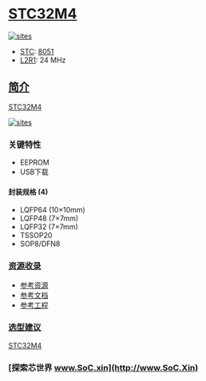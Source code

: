 ﻿# [STC32M4](https://github.com/SoCXin/STC32M4)

[![sites](http://182.61.61.133/link/resources/SoC.png)](http://www.SoC.Xin)

* [STC](https://www.stcmcudata.com/): [8051](https://github.com/SoCXin/8051)
* [L2R1](https://github.com/SoCXin/Level): 24 MHz

## [简介](https://github.com/SoCXin/STC32M4/wiki)

[STC32M4](https://github.com/SoCXin/STC32M4)

[![sites](docs/STC32M4.png)](https://www.stcmcudata.com/STC32M4F-DATASHEET/STC32M4G-STC32M4H-SELECT-GUIDE-20201231.PDF)

### 关键特性

* EEPROM
* USB下载

#### 封装规格 (4)

* LQFP64 (10×10mm)
* LQFP48 (7×7mm)
* LQFP32 (7×7mm)
* TSSOP20
* SOP8/DFN8

### [资源收录](https://github.com/SoCXin)

* [参考资源](src/)
* [参考文档](docs/)
* [参考工程](project/)

### [选型建议](https://github.com/SoCXin)

[STC32M4](https://github.com/SoCXin/STC32M4)


### [探索芯世界 www.SoC.xin](http://www.SoC.Xin)
